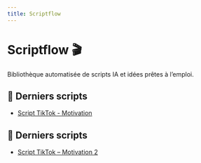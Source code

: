 ```yaml
---
title: Scriptflow
---
```


# Scriptflow 🎬
Bibliothèque automatisée de scripts IA et idées prêtes à l’emploi.

## 📜 Derniers scripts
- [Script TikTok - Motivation](/content/test.md)
## 📜 Derniers scripts
- [Script TikTok – Motivation 2](/Scriptflow/content/script-tiktok-motivation-2.md)
